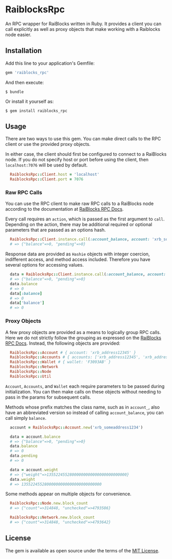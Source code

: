 # RaiblocksRpc

An RPC wrapper for RaiBlocks written in Ruby.  It provides a client you can call explicitly as well as proxy objects that make working with a Raiblocks node easier.

## Installation

Add this line to your application's Gemfile:

```ruby
gem 'raiblocks_rpc'
```

And then execute:

    $ bundle

Or install it yourself as:

    $ gem install raiblocks_rpc

## Usage

There are two ways to use this gem.  You can make direct calls to the RPC client or use the provided proxy objects.

In either case, the client should first be configured to connect to a RaiBlocks node.  If you do not specify host or port before using the client, then `localhost:7076` will be used by default.

```ruby
  RaiblocksRpc::Client.host = 'localhost'
  RaiblocksRpc::Client.port = 7076
````

### Raw RPC Calls

You can use the RPC client to make raw RPC calls to a RaiBlocks node according to the documentation at [RaiBlocks RPC Docs](https://github.com/clemahieu/raiblocks/wiki/RPC-protocol).

Every call requires an `action`, which is passed as the first argument to `call`.  Depending on the action, there may be additional required or optional parameters that are passed as an options hash.

```ruby
  RaiblocksRpc::Client.instance.call(:account_balance, account: 'xrb_someaddress1234')
  # => {"balance"=>0, "pending"=>0}
````

Response data are provided as `Hashie` objects with integer coercion, indifferent access, and method access included.  Therefore you have several options for accessing values.

```ruby
  data = RaiblocksRpc::Client.instance.call(:account_balance, account: 'xrb_someaddress1234')
  # => {"balance"=>0, "pending"=>0}
  data.balance
  # => 0
  data[:balance]
  # => 0
  data['balance']
  # => 0
````

### Proxy Objects

A few proxy objects are provided as a means to logically group RPC calls. Here we do not strictly follow the grouping as expressed on the [RaiBlocks RPC Docs](https://github.com/clemahieu/raiblocks/wiki/RPC-protocol).  Instead, the following objects are provided:

```ruby
  RaiblocksRpc::Account # { account: 'xrb_address12345' }
  RaiblocksRpc::Accounts # { accounts: ['xrb_address12345', 'xrb_address67890] }
  RaiblocksRpc::Wallet # { wallet: 'F3093AB' }
  RaiblocksRpc::Network
  RaiblocksRpc::Node
  RaiblocksRpc::Util
```

`Account`, `Accounts`, and `Wallet` each require parameters to be passed during initialization.  You can then make calls on these objects without needing to pass in the params for subsequent calls.

Methods whose prefix matches the class name, such as in `account_`, also have an abbreviated version so instead of calling `account_balance`, you can call simply `balance`.


```ruby
  account = RaiblocksRpc::Account.new('xrb_someaddress1234')

  data = account.balance
  # => {"balance"=>0, "pending"=>0}
  data.balance
  # => 0
  data.pending
  # => 0

  data = account.weight
  # => {"weight"=>13552245528000000000000000000000000}
  data.weight
  # => 13552245528000000000000000000000000
```

Some methods appear on multiple objects for convenience.

```ruby
  RaiblocksRpc::Node.new.block_count
  # => {"count"=>314848, "unchecked"=>4793586}

  RaiblocksRpc::Network.new.block_count
  # => {"count"=>314848, "unchecked"=>4793642}
```

## License

The gem is available as open source under the terms of the [MIT License](https://opensource.org/licenses/MIT).
